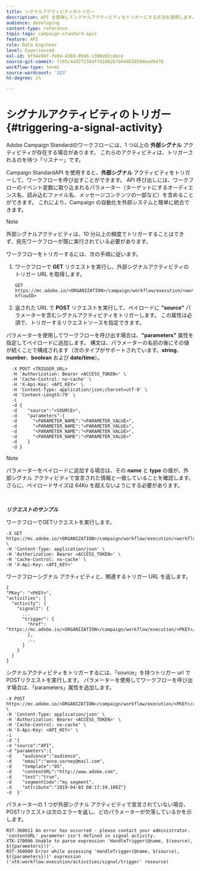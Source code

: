 ```yaml
---
title: シグナルアクティビティのトリガー
description: API を使用してシグナルアクティビティをトリガーにする方法を説明します。
audience: developing
content-type: reference
topic-tags: campaign-standard-apis
feature: API
role: Data Engineer
level: Experienced
exl-id: 9f94e98f-fe04-4369-8946-1380e02cdece
source-git-commit: fcb5c4a92f23bdffd1082b7b044b5859dead9d70
workflow-type: tm+mt
source-wordcount: '323'
ht-degree: 2%

---
```


# シグナルアクティビティのトリガー {#triggering-a-signal-activity}

Adobe Campaign Standardのワークフローには、1 つ以上の **外部シグナル** アクティビティが存在する場合があります。 これらのアクティビティは、トリガーされるのを待つ「リスナー」です。

Campaign StandardAPI を使用すると、**外部シグナル** アクティビティをトリガーして、ワークフローを呼び出すことができます。 API 呼び出しには、ワークフローのイベント変数に取り込まれるパラメーター（ターゲットにするオーディエンス名、読み込むファイル名、メッセージコンテンツの一部など）を含めることができます。 これにより、Campaign の自動化を外部システムと簡単に統合できます。

>[!NOTE]
>
>外部シグナルアクティビティは、10 分以上の頻度でトリガーすることはできず、宛先ワークフローが既に実行されている必要があります。

ワークフローをトリガーするには、次の手順に従います。

1. ワークフローで **GET** リクエストを実行し、外部シグナルアクティビティのトリガー URL を取得します。

   `GET https://mc.adobe.io/<ORGANIZATION>/campaign/workflow/execution/<workflowID>`

1. 返された URL で **POST** リクエストを実行して、ペイロードに **&quot;source&quot;** パラメーターを含むシグナルアクティビティをトリガーします。 この属性は必須で、トリガーするリクエストソースを指定できます。

パラメーターを使用してワークフローを呼び出す場合は、**&quot;parameters&quot;** 属性を指定してペイロードに追加します。 構文は、パラメーターの名前の後にその値が続くことで構成されます（次のタイプがサポートされています。**string**、**number**、**boolean** および **date/time**）。

```
  -X POST <TRIGGER_URL>
  -H 'Authorization: Bearer <ACCESS_TOKEN>' \
  -H 'Cache-Control: no-cache' \
  -H 'X-Api-Key: <API_KEY>' \
  -H 'Content-Type: application/json;charset=utf-8' \
  -H 'Content-Length:79' \
  -i
  -d {
  -d    "source":"<SOURCE>",
  -d    "parameters":{
  -d      "<PARAMETER_NAME":"<PARAMETER_VALUE>",
  -d      "<PARAMETER_NAME":"<PARAMETER_VALUE>",
  -d      "<PARAMETER_NAME":"<PARAMETER_VALUE>",  
  -d      "<PARAMETER_NAME":"<PARAMETER_VALUE>"
  -d    }
  -d }
```

>[!NOTE]
>
>パラメーターをペイロードに追加する場合は、その **name** と **type** の値が、外部シグナル アクティビティで宣言された情報と一致していることを確認します。 さらに、ペイロードサイズは 64Ko を超えないようにする必要があります。

<br/>

***リクエストのサンプル***

ワークフローでGETリクエストを実行します。

```
-X GET https://mc.adobe.io/<ORGANIZATION>/campaign/workflow/execution/<workflowID> \
-H 'Content-Type: application/json' \
-H 'Authorization: Bearer <ACCESS_TOKEN>' \
-H 'Cache-Control: no-cache' \
-H 'X-Api-Key: <API_KEY>'
```

ワークフローシグナル アクティビティと、関連するトリガー URL を返します。

```
{
"PKey": "<PKEY>",
"activities": {
  "activity": {
    "signal1": {
      ...
      "trigger": {
        "href": "https://mc.adobe.io/<ORGANIZATION>/campaign/workflow/execution/<PKEY>/activities/activity/<PKEY>/trigger/"
        },
        ...
      }
    }
  }
}
```

シグナルアクティビティをトリガーするには、「source」を持つトリガー url でPOSTリクエストを実行します。 パラメーターを使用してワークフローを呼び出す場合は、「parameters」属性を追加します。

```
-X POST https://mc.adobe.io/<ORGANIZATION>/campaign/workflow/execution/<PKEY>/activities/activity/<PKEY>/trigger \
-H 'Content-Type: application/json' \
-H 'Authorization: Bearer <ACCESS_TOKEN>' \
-H 'Cache-Control: no-cache' \
-H 'X-Api-Key: <API_KEY>' \
-i
-d '{
-d "source":"API",
-d "parameters":{
-d    "audience":"audience",
-d    "email":"anna.varney@mail.com",
-d    "template":"05",
-d    "contentURL":"http://www.adobe.com",
-d    "test":"true",
-d    "segmentCode":"my segment",
-d    "attribute":"2019-04-03 08:17:19.100Z"}
-d  }'
```

<!-- + réponse -->

パラメーターの 1 つが外部シグナル アクティビティで宣言されていない場合、POSTリクエストは次のエラーを返し、どのパラメーターが欠落しているかを示します。

```
RST-360011 An error has occurred - please contact your administrator.
'contentURL' parameter isn't defined in signal activity.
XTK-170006 Unable to parse expression 'HandleTrigger(@name, $(source), $({parameters}))'.
RST-360000 Error while assessing 'HandleTrigger(@name, $(source), $({parameters}))' expression ('xtk:workflow:execution/activities/signal/trigger' resource)
```
